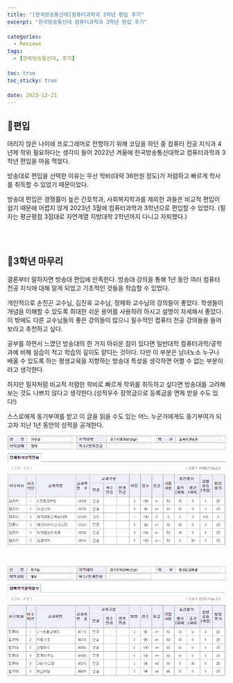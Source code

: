 ```yaml
---
title: "[한국방송통신대]컴퓨터과학과 3학년 편입 후기"
excerpt: "한국방송통신대 컴퓨터과학과 3학년 편입 후기"

categories:
  - Reviews
tags:
  - [한국방송통신대, 후기]

toc: true
toc_sticky: true

date: 2023-12-21
---
```


## 🏫편입
어리지 않은 나이에 프로그래머로 전향하기 위해 코딩을 하던 중 컴퓨터 전공 지식과 4년제 학위 필요하다는 생각이 들어 2022년 겨울에 한국방송통신대학교 컴퓨터과학과 3학년 편입을 마음 먹었다.

방송대로 편입을 선택한 이유는 우선 학비(대략 36만원 정도)가 저렴하고 빠르게 학사를 취득할 수 있었기 때문이었다.

방송대 편입은 경쟁률이 높은 간호학과, 사회복지학과를 제외한 과들은 비교적 편입이 쉽기 때문에 어렵지 않게 2023년 3월에 컴퓨터과학과 3학년으로 편입할 수 있었다.
(필자는 평균평점 3점대로 자연계열 지방대학 2학년까지 다니고 자퇴했다.)

<br><br>

## 🏫3학년 마무리
결론부터 말하자면 방송대 편입에 만족한다. 방송대 강의을 통해 1년 동안 여러 컴퓨터 전공 지식에 대해 알게 되었고 기초적인 것들을 학습할 수 있었다.

개인적으로 손진곤 교수님, 김진욱 교수님, 정재화 교수님의 강의들이 좋았다. 학생들이 개념을 이해할 수 있도록 최대한 쉬운 용어를 사용하려 하시고 설명이 자세해서 좋았다. 이 밖에도 다른 교수님들의 좋은 강의들이 많으니 필수적인 컴퓨터 전공 강의들을 들어보라고 추천하고 싶다.

공부를 하면서 느꼈던 방송대의 한 가지 아쉬운 점이 있다면 일반대학 컴퓨터과학/공학과에 비해 실습이 적고 학습의 깊이도 얕다는 것이다. 다만 이 부분은 남녀노소 누구나 배울 수 있도록 하는 평생교육을 지향하는 방송대 특성을 생각하면 어쩔 수 없는 부분이라고 생각한다.

하지만 필자처럼 비교적 저렴한 학비로 빠르게 학위를 취득하고 싶다면 방송대를 고려해보는 것도 나쁘지 않다고 생각한다.(성적우수 장학금으로 등록금을 면제 받을 수도 있다!)

스스로에게 동기부여를 받고 이 글을 읽을 수도 있는 어느 누군가에게도 동기부여가 되고자 지난 1년 동안의 성적을 공개한다.

![Transcript_1](/assets/images/Reviews/2023_1_KNOU_Transcript.png)

<br>

![Transcript_2](/assets/images/Reviews/2023_2_KNOU_Transcript.png)

<br><br>